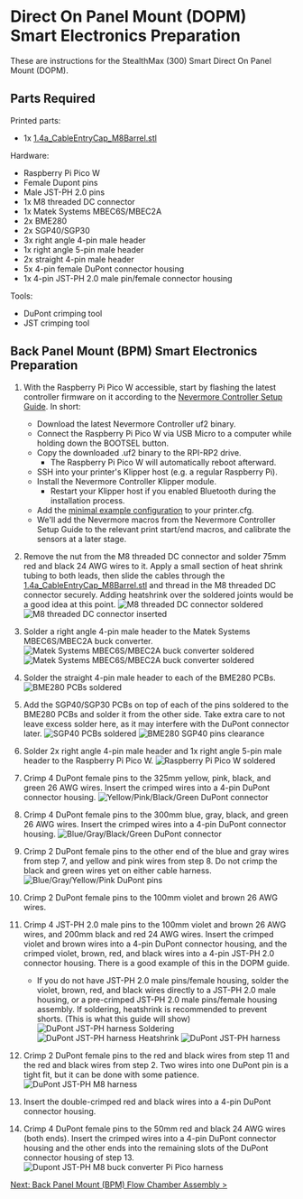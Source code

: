 # Direct On Panel Mount (DOPM) Smart Electronics Preparation

These are instructions for the StealthMax (300) Smart Direct On Panel Mount (DOPM).

## Parts Required

Printed parts:
- 1x [1.4a_CableEntryCap_M8Barrel.stl](/STLs/1_FlowChamber/1.4a_CableEntryCap_M8Barrel.stl)

Hardware:
- Raspberry Pi Pico W
- Female Dupont pins
- Male JST-PH 2.0 pins
- 1x M8 threaded DC connector
- 1x Matek Systems MBEC6S/MBEC2A
- 2x BME280
- 2x SGP40/SGP30
- 3x right angle 4-pin male header
- 1x right angle 5-pin male header
- 2x straight 4-pin male header
- 5x 4-pin female DuPont connector housing
- 1x 4-pin JST-PH 2.0 male pin/female connector housing

Tools:
- DuPont crimping tool
- JST crimping tool

## Back Panel Mount (BPM) Smart Electronics Preparation

1. With the Raspberry Pi Pico W accessible, start by flashing the latest controller firmware on it according to the [Nevermore Controller Setup Guide](https://github.com/SanaaHamel/nevermore-controller#guide-setup). In short:
   - Download the latest Nevermore Controller uf2 binary.
   - Connect the Raspberry Pi Pico W via USB Micro to a computer while holding down the BOOTSEL button.
   - Copy the downloaded .uf2 binary to the RPI-RP2 drive.
     - The Raspberry Pi Pico W will automatically reboot afterward.
   - SSH into your printer's Klipper host (e.g. a regular Raspberry Pi).
   - Install the Nevermore Controller Klipper module.
     - Restart your Klipper host if you enabled Bluetooth during the installation process.
   - Add the [minimal example configuration](https://github.com/SanaaHamel/nevermore-controller#klipper-config-minimal) to your printer.cfg.
   - We'll add the Nevermore macros from the Nevermore Controller Setup Guide to the relevant print start/end macros, and calibrate the sensors at a later stage.

2. Remove the nut from the M8 threaded DC connector and solder 75mm red and black 24 AWG wires to it. Apply a small section of heat shrink tubing to both leads, then slide the cables through the [1.4a_CableEntryCap_M8Barrel.stl](/STLs/1_FlowChamber/1.4a_CableEntryCap_M8Barrel.stl) and thread in the M8 threaded DC connector securely. Adding heatshrink over the soldered joints would be a good idea at this point.
![M8 threaded DC connector soldered](../../assets/docs/DOPM/dopm_electronics_m8_dc_soldered.png)
![M8 threaded DC connector inserted](../../assets/docs/BPM/bpm_electronics_m8_dc_inserted.JPEG)

3. Solder a right angle 4-pin male header to the Matek Systems MBEC6S/MBEC2A buck converter.
![Matek Systems MBEC6S/MBEC2A buck converter soldered](../../assets/docs/BPM/bpm_electronics_buck_converter_soldered1.JPEG)
![Matek Systems MBEC6S/MBEC2A buck converter soldered](../../assets/docs/BPM/bpm_electronics_buck_converter_soldered2.JPEG)

4. Solder the straight 4-pin male header to each of the BME280 PCBs.
![BME280 PCBs soldered](../../assets/docs/BPM/bpm_electronics_bme_soldered.JPEG)

5. Add the SGP40/SGP30 PCBs on top of each of the pins soldered to the BME280 PCBs and solder it from the other side. Take extra care to not leave excess solder here, as it may interfere with the DuPont connector later.
![SGP40 PCBs soldered](../../assets/docs/BPM/bpm_electronics_bme_sgp40_soldered.JPEG)
![BME280 SGP40 pins clearance](../../assets/docs/BPM/bpm_electronics_bme_sgp40_clearance.JPEG)

1. Solder 2x right angle 4-pin male header and 1x right angle 5-pin male header to the Raspberry Pi Pico W.
![Raspberry Pi Pico W soldered](../../assets/docs/DOPM/dopm_electronics_pi_pico_soldered.png)

1. Crimp 4 DuPont female pins to the 325mm yellow, pink, black, and green 26 AWG wires. Insert the crimped wires into a 4-pin DuPont connector housing.
![Yellow/Pink/Black/Green DuPont connector](../../assets/docs/BPM/bpm_electronics_ypbg_dupont.JPEG)

1. Crimp 4 DuPont female pins to the 300mm blue, gray, black, and green 26 AWG wires. Insert the crimped wires into a 4-pin DuPont connector housing.
![Blue/Gray/Black/Green DuPont connector](../../assets/docs/BPM/bpm_electronics_bgbg_dupont.JPEG)

1. Crimp 2 DuPont female pins to the other end of the blue and gray wires from step 7, and yellow and pink wires from step 8. Do not crimp the black and green wires yet on either cable harness.
![Blue/Gray/Yellow/Pink DuPont pins](../../assets/docs/BPM/bpm_electronics_bgyp_dupont.JPEG)

1.  Crimp 2 DuPont female pins to the 100mm violet and brown 26 AWG wires.
2.  Crimp 4 JST-PH 2.0 male pins to the 100mm violet and brown 26 AWG wires, and 200mm black and red 24 AWG wires. Insert the crimped violet and brown wires into a 4-pin DuPont connector housing, and the crimped violet, brown, red, and black wires into a 4-pin JST-PH 2.0 connector housing. There is a good example of this in the DOPM guide.
    - If you do not have JST-PH 2.0 male pins/female housing, solder the violet, brown, red, and black wires directly to a JST-PH 2.0 male housing, or a pre-crimped JST-PH 2.0 male pins/female housing assembly. If soldering, heatshrink is recommended to prevent shorts. (This is what this guide will show)
![DuPont JST-PH harness Soldering](../../assets/docs/BPM/bpm_electronics_dupont_jst1.JPEG)
![DuPont JST-PH harness Heatshrink](../../assets/docs/BPM/bpm_electronics_dupont_jst2.JPEG)
![DuPont JST-PH harness](../../assets/docs/BPM/bpm_electronics_dupont_jst3.JPEG)

1.  Crimp 2 DuPont female pins to the red and black wires from step 11 and the red and black wires from step 2. Two wires into one DuPont pin is a tight fit, but it can be done with some patience.
![DuPont JST-PH M8 harness](../../assets/docs/BPM/bpm_electronics_dupont_jst_m8.JPEG)

1.  Insert the double-crimped red and black wires into a 4-pin DuPont connector housing.
    
2.  Crimp 4 DuPont female pins to the 50mm red and black 24 AWG wires (both ends). Insert the crimped wires into a 4-pin DuPont connector housing and the other ends into the remaining slots of the DuPont connector housing of step 13. 
![Dupont JST-PH M8 buck converter Pi Pico harness](../../assets/docs/BPM/bpm_electronics_dupont_jst_m8_buck_pico.JPEG)

[Next: Back Panel Mount (BPM) Flow Chamber Assembly >](BPM_Flow_Chamber_Assembly.md)
